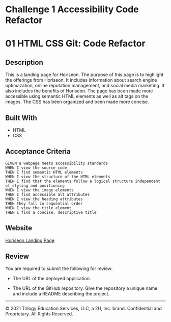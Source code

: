 # Challenge 1 Accessibility Code Refactor
# 01 HTML CSS Git: Code Refactor

## Description
This is a landing page for Horiseon. The purpose of this page is to highlight the offerings from Horiseon. It includes information about search engine optimazation, online reputation management, and social media marketing. It also includes the benefits of Horiseon. The page has been made more accessible using semantic HTML elements as well as alt tags on the images. The CSS has been organized and been made more concise. 

## Built With
* HTML
* CSS


## Acceptance Criteria

```
GIVEN a webpage meets accessibility standards
WHEN I view the source code
THEN I find semantic HTML elements
WHEN I view the structure of the HTML elements
THEN I find that the elements follow a logical structure independent of styling and positioning
WHEN I view the image elements
THEN I find accessible alt attributes
WHEN I view the heading attributes
THEN they fall in sequential order
WHEN I view the title element
THEN I find a concise, descriptive title
```

## Website
[Horiseon Landing Page](https://jerismith32.github.io/challenge-1-accessibility-code-refactor/)

## Review

You are required to submit the following for review:

* The URL of the deployed application.

* The URL of the GitHub repository. Give the repository a unique name and include a README describing the project.

- - -
© 2021 Trilogy Education Services, LLC, a 2U, Inc. brand. Confidential and Proprietary. All Rights Reserved.

